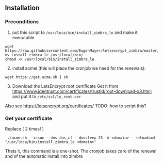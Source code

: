 
## Installation

### Preconditions
1. put this script to `/usr/loca/bin/install_zimbra_le` and make it executable
```
wget https://raw.githubusercontent.com/EugenMayer/letsencrypt_zimbra/master/install_zimbra_le
mv install_zimbra_le /usr/local/bin/
chmod +x /usr/local/bin/install_zimbra_le
````

2. install acmei (this will place the cronjob we need for the renewals): 

```wget https://get.acme.sh | sh```

3. Download the LetsEncrypt root certificate
Get it from https://www.identrust.com/certificates/trustid/root-download-x3.html and put it to ```/etc/ssl/le_root.cer```

Also see https://letsencrypt.org/certificates/
TODO: how to script this? 

### Get your certificate

Replace <domain> ( 2 times! )

```
 ./acme.sh --issue --dns dns_cf --dnssleep 25 -d <domain> --reloadcmd "/usr/loca/bin/install_zimbra_le <domain>"
```

Thats it, this command is a one-shot. The cronjob takes care of the renewal and of the automatic install into zimbra
